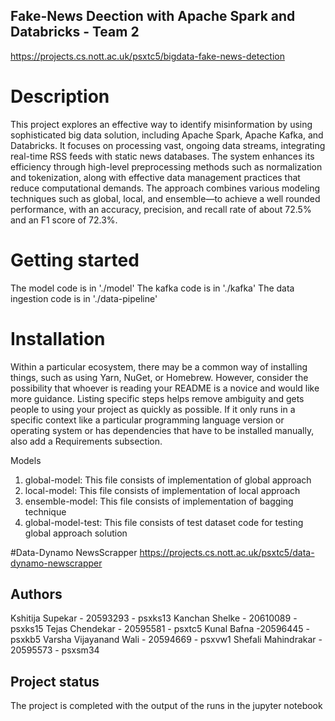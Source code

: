 
## Fake-News Deection with Apache Spark and Databricks - Team 2
https://projects.cs.nott.ac.uk/psxtc5/bigdata-fake-news-detection


# Description
This project explores an effective way to identify misinformation by using sophisticated big data solution, including Apache Spark, Apache Kafka, and Databricks. It focuses on processing vast, ongoing data streams, integrating real-time RSS feeds with static news databases. The system enhances its efficiency through high-level preprocessing methods such as normalization and tokenization, along with effective data management practices that reduce computational demands. The approach combines various modeling techniques such as global, local, and ensemble—to achieve a well rounded performance, with an accuracy, precision, and recall rate of about 72.5% and an F1 score of 72.3%.

# Getting started
The model code is in './model'
The kafka code is in './kafka'
The data ingestion code is in './data-pipeline'


# Installation
Within a particular ecosystem, there may be a common way of installing things, such as using Yarn, NuGet, or Homebrew. However, consider the possibility that whoever is reading your README is a novice and would like more guidance. Listing specific steps helps remove ambiguity and gets people to using your project as quickly as possible. If it only runs in a specific context like a particular programming language version or operating system or has dependencies that have to be installed manually, also add a Requirements subsection.

Models
1. global-model: This file consists of implementation of global approach 
2. local-model: This file consists of implementation of local approach 
3. ensemble-model: This file consists of implementation of bagging technique 
4. global-model-test: This file consists of test dataset code for testing global approach solution 

#Data-Dynamo NewsScrapper
https://projects.cs.nott.ac.uk/psxtc5/data-dynamo-newscrapper


## Authors
Kshitija Supekar - 20593293 - psxks13
Kanchan Shelke - 20610089 - psxks15
Tejas Chendekar - 20595581 - psxtc5
Kunal Bafna -20596445 - psxkb5
Varsha Vijayanand Wali - 20594669 - psxvw1
Shefali Mahindrakar - 20595573 - psxsm34


## Project status
The project is completed with the output of the runs in the jupyter notebook
